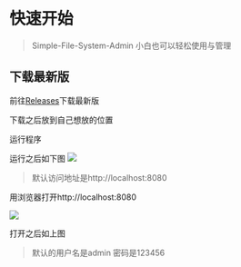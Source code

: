# 快速开始

> Simple-File-System-Admin 小白也可以轻松使用与管理

## 下载最新版
前往[Releases](https://github.com/ymh0000123/Simple-file-system-for-admin/releases)下载最新版

下载之后放到自己想放的位置

运行程序

运行之后如下图
<img src="https://slink.ltd/raw.githubusercontent.com/ymh0000123/Simple-file-system-for-admin/main/docs/attachment/1.png"  />

>默认访问地址是http://localhost:8080

用浏览器打开http://localhost:8080

<img src="https://slink.ltd/raw.githubusercontent.com/ymh0000123/Simple-file-system-for-admin/main/docs/attachment/2.png"  />

打开之后如上图

>默认的用户名是admin 密码是123456
